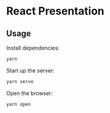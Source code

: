 
# React Presentation

## Usage

Install dependencies:

```bash
yarn
```

Start up the server:
```bash
yarn serve
```

Open the browser:
```bash
yarn open
```
